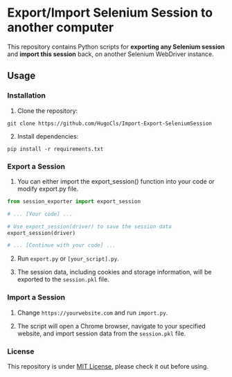 # Export/Import Selenium Session to another computer

This repository contains Python scripts for **exporting any Selenium session**  and **import this session** back, on another  Selenium WebDriver instance.

## Usage
### Installation
1. Clone the repository:
```shell
git clone https://github.com/HugoCls/Import-Export-SeleniumSession
```
2. Install dependencies:
```shell
pip install -r requirements.txt
```

### Export a Session
1. You can either import the export_session() function into your code or modify export.py file.
```python
from session_exporter import export_session

# ... [Your code] ...

# Use export_session(driver) to save the session data
export_session(driver)

# ... [Continue with your code] ...
```

2. Run `export.py` or `[your_script].py`.

3. The session data, including cookies and storage information, will be exported to the `session.pkl` file.

### Import a Session
1. Change `https://yourwebsite.com` and run `import.py`.

2. The script will open a Chrome browser, navigate to your specified website, and import session data from the `session.pkl` file.

### License

This repository is under [MIT License](https://github.com/HugoCls/Import-Export-SeleniumSession/blob/main/LICENCE), please check it out before using.
